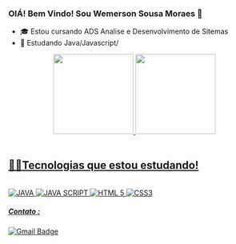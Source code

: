 ### OlÁ! Bem Vindo! Sou Wemerson Sousa Moraes 👋

- 🎓 Estou cursando ADS Analise e Desenvolvimento de Sitemas
- 🌱 Estudando Java/Javascript/


<div align="center">
  <a href="https://github.com/WemersonSM">
  <img height="160em" src="https://github-readme-stats.vercel.app/api?username=WemersonSM&show_icons=true&theme=dark&include_all_commits=true&count_private=true&layout=compact&locale=pt-br"/>
  <img height="160em" src="https://github-readme-stats.vercel.app/api/top-langs/?username=WemersonSM&layout=compact&langs_count=7&theme=dark&layout=compact&locale=pt-br"/>
</div>
  <br>
<div> 
  
## 👨‍💻Tecnologias que estou estudando!
  
<br>
<img aling="cente"alt="JAVA"src="https://img.shields.io/badge/Java-ED8B00?style=for-the-badge&logo=java&logoColor=white"/>
<img aling="cente"alt="JAVA SCRIPT"src="https://img.shields.io/badge/JavaScript-323330?style=for-the-badge&logo=javascript&logoColor=F7DF1E"/>
<img aling="cente"alt="HTML 5"src="https://img.shields.io/badge/HTML5-E34F26?style=for-the-badge&logo=html5&logoColor=white"/>
<img aling="cente"alt="CSS3"src="https://img.shields.io/badge/CSS3-1572B6?style=for-the-badge&logo=css3&logoColor=white"/>
</div>

  
##### Contato :
  <div> 
    
[![Gmail Badge](https://img.shields.io/badge/-Gmail-c14438?style=flat-square&logo=Gmail&logoColor=white&link=mailto:web.wemerson.wsmgyn@gmail.com)](mailto:wemerson.wsmgyn@gmail.com)    
</div>
  
  <!--
**WemersonSm/WemersonSM** is a ✨ _special_ ✨ repository because its `README.md` (this file) appears on your GitHub profile.

Here are some ideas to get you started:

- 🔭 I’m currently working on ...
- 🌱 I’m currently learning ...
- 👯 I’m looking to collaborate on ...
- 🤔 I’m looking for help with ...
- 💬 Ask me about ...
- 📫 How to reach me: ...
- 😄 Pronouns: ...
- ⚡ Fun fact: ...
-->
